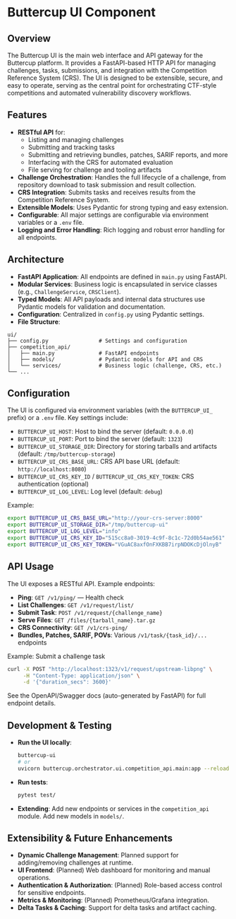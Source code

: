# Buttercup UI Component

## Overview

The Buttercup UI is the main web interface and API gateway for the Buttercup platform. It provides a FastAPI-based HTTP API for managing challenges, tasks, submissions, and integration with the Competition Reference System (CRS). The UI is designed to be extensible, secure, and easy to operate, serving as the central point for orchestrating CTF-style competitions and automated vulnerability discovery workflows.

## Features

- **RESTful API** for:
  - Listing and managing challenges
  - Submitting and tracking tasks
  - Submitting and retrieving bundles, patches, SARIF reports, and more
  - Interfacing with the CRS for automated evaluation
  - File serving for challenge and tooling artifacts
- **Challenge Orchestration**: Handles the full lifecycle of a challenge, from repository download to task submission and result collection.
- **CRS Integration**: Submits tasks and receives results from the Competition Reference System.
- **Extensible Models**: Uses Pydantic for strong typing and easy extension.
- **Configurable**: All major settings are configurable via environment variables or a `.env` file.
- **Logging and Error Handling**: Rich logging and robust error handling for all endpoints.

## Architecture

- **FastAPI Application**: All endpoints are defined in `main.py` using FastAPI.
- **Modular Services**: Business logic is encapsulated in service classes (e.g., `ChallengeService`, `CRSClient`).
- **Typed Models**: All API payloads and internal data structures use Pydantic models for validation and documentation.
- **Configuration**: Centralized in `config.py` using Pydantic settings.
- **File Structure**:

```
ui/
├── config.py                # Settings and configuration
├── competition_api/
│   ├── main.py              # FastAPI endpoints
│   ├── models/              # Pydantic models for API and CRS
│   └── services/            # Business logic (challenge, CRS, etc.)
└── ...
```

## Configuration

The UI is configured via environment variables (with the `BUTTERCUP_UI_` prefix) or a `.env` file. Key settings include:

- `BUTTERCUP_UI_HOST`: Host to bind the server (default: `0.0.0.0`)
- `BUTTERCUP_UI_PORT`: Port to bind the server (default: `1323`)
- `BUTTERCUP_UI_STORAGE_DIR`: Directory for storing tarballs and artifacts (default: `/tmp/buttercup-storage`)
- `BUTTERCUP_UI_CRS_BASE_URL`: CRS API base URL (default: `http://localhost:8080`)
- `BUTTERCUP_UI_CRS_KEY_ID` / `BUTTERCUP_UI_CRS_KEY_TOKEN`: CRS authentication (optional)
- `BUTTERCUP_UI_LOG_LEVEL`: Log level (default: `debug`)

Example:
```bash
export BUTTERCUP_UI_CRS_BASE_URL="http://your-crs-server:8000"
export BUTTERCUP_UI_STORAGE_DIR="/tmp/buttercup-ui"
export BUTTERCUP_UI_LOG_LEVEL="info"
export BUTTERCUP_UI_CRS_KEY_ID="515cc8a0-3019-4c9f-8c1c-72d0b54ae561"
export BUTTERCUP_UI_CRS_KEY_TOKEN="VGuAC8axfOnFXKBB7irpNDOKcDjOlnyB"
```

## API Usage

The UI exposes a RESTful API. Example endpoints:

- **Ping**: `GET /v1/ping/` — Health check
- **List Challenges**: `GET /v1/request/list/`
- **Submit Task**: `POST /v1/request/{challenge_name}`
- **Serve Files**: `GET /files/{tarball_name}.tar.gz`
- **CRS Connectivity**: `GET /v1/crs-ping/`
- **Bundles, Patches, SARIF, POVs**: Various `/v1/task/{task_id}/...` endpoints

Example: Submit a challenge task
```bash
curl -X POST "http://localhost:1323/v1/request/upstream-libpng" \
     -H "Content-Type: application/json" \
     -d '{"duration_secs": 3600}'
```

See the OpenAPI/Swagger docs (auto-generated by FastAPI) for full endpoint details.

## Development & Testing

- **Run the UI locally**:
  ```bash
  buttercup-ui
  # or
  uvicorn buttercup.orchestrator.ui.competition_api.main:app --reload
  ```
- **Run tests**:
  ```bash
  pytest test/
  ```
- **Extending**: Add new endpoints or services in the `competition_api` module. Add new models in `models/`.

## Extensibility & Future Enhancements

- **Dynamic Challenge Management**: Planned support for adding/removing challenges at runtime.
- **UI Frontend**: (Planned) Web dashboard for monitoring and manual operations.
- **Authentication & Authorization**: (Planned) Role-based access control for sensitive endpoints.
- **Metrics & Monitoring**: (Planned) Prometheus/Grafana integration.
- **Delta Tasks & Caching**: Support for delta tasks and artifact caching.
